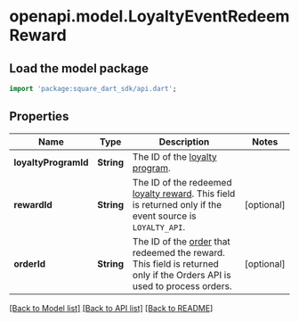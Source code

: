 # openapi.model.LoyaltyEventRedeemReward

## Load the model package
```dart
import 'package:square_dart_sdk/api.dart';
```

## Properties
Name | Type | Description | Notes
------------ | ------------- | ------------- | -------------
**loyaltyProgramId** | **String** | The ID of the [loyalty program](https://developer.squareup.com/reference/square_2023-12-13/objects/LoyaltyProgram). | 
**rewardId** | **String** | The ID of the redeemed [loyalty reward](https://developer.squareup.com/reference/square_2023-12-13/objects/LoyaltyReward). This field is returned only if the event source is `LOYALTY_API`. | [optional] 
**orderId** | **String** | The ID of the [order](https://developer.squareup.com/reference/square_2023-12-13/objects/Order) that redeemed the reward. This field is returned only if the Orders API is used to process orders. | [optional] 

[[Back to Model list]](../README.md#documentation-for-models) [[Back to API list]](../README.md#documentation-for-api-endpoints) [[Back to README]](../README.md)


